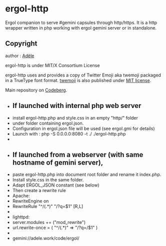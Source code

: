 # ergol-http

Ergol companion to serve #gemini capsules through http/https.
It is a http wrapper written in php working with ergol gemini server or in standalone.

## Copyright

author : [Adële](https://adele.work/)

ergol-http is under MIT/X Consortium License

ergol-http uses and provides a copy of Twitter Emoji aka twemoji packaged in a TrueType font format.
[twemoji](https://twemoji.twitter.com/) is also published under [MIT license](http://opensource.org/licenses/MIT).

Main repository on [Codeberg](https://codeberg.org/adele.work/ergol-http).


 * ## If launched with internal php web server
 * install ergol-http.php and style.css in an empty "http/" folder
 * under folder containing ergol.json.
 * Configuration in ergol.json file will be used (see ergol.gmi for details)
 * Launch with : php -S 0.0.0.0:8080 -t ./ ./ergol-http.php
 * 
 * ## If launched from a webserver (with same hostname of gemini server),
 * paste ergol-http.php into document root folder and rename it index.php.
 * Install style.css in the same folder.
 * Adapt ERGOL_JSON constant (see below)
 * Then create a rewrite rule 
 * Apache:
 *   RewriteEngine on
 *   RewriteRule   "^/(.*)"  "/?q=$1"  [R,L]
 *
 * lighttpd:
 *   server.modules += ("mod_rewrite")
 *   url.rewrite-once = ( "^/(.*)" => "/?q=/$1"  )
 *
 * gemini://adele.work/code/ergol/